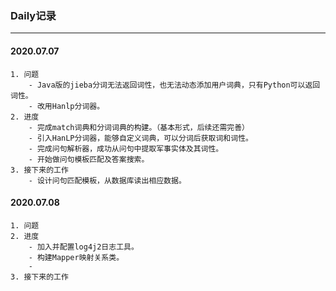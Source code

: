 ### Daily记录
- - -
#### 2020.07.07
    1. 问题
        - Java版的jieba分词无法返回词性，也无法动态添加用户词典，只有Python可以返回词性。
        - 改用Hanlp分词器。
    2. 进度
        - 完成match词典和分词词典的构建。（基本形式，后续还需完善） 
        - 引入HanLP分词器，能够自定义词典，可以分词后获取词和词性。
        - 完成问句解析器，成功从问句中提取军事实体及其词性。
        - 开始做问句模板匹配及答案搜索。
    3. 接下来的工作
        - 设计问句匹配模板，从数据库读出相应数据。      
#### 2020.07.08
    1. 问题
    2. 进度
        - 加入并配置log4j2日志工具。
        - 构建Mapper映射关系类。
        - 
    3. 接下来的工作
    
    
